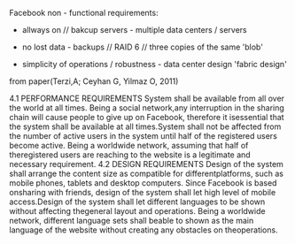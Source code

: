 Facebook non - functional requirements:

- allways on // bakcup servers
  	     - multiple data centers / servers 

- no lost data - backups // RAID 6 // three copies of the same 'blob'

- simplicity of operations / robustness
  	     	- data center design 'fabric design'


from paper(Terzi,A; Ceyhan G, Yilmaz O, 2011)

4.1 PERFORMANCE REQUIREMENTS
System shall be available from all over the world at all times. Being a social network,any interruption in the sharing chain will cause people to give up on Facebook, therefore it isessential that the system shall be available at all times.System shall not be affected from the number of active users in the system until half of the registered users become active. Being a worldwide network, assuming that half of theregistered users are reaching to the website is a legitimate and necessary requirement.
4.2 DESIGN REQUIREMENTS
Design of the system shall arrange the content size as compatible for differentplatforms, such as mobile phones, tablets and desktop computers. Since Facebook is based onsharing with friends, design of the system shall let high level of mobile access.Design of the system shall let different languages to be shown without affecting thegeneral layout and operations. Being a worldwide network, different language sets shall beable to shown as the main language of the website without creating any obstacles on theoperations.

